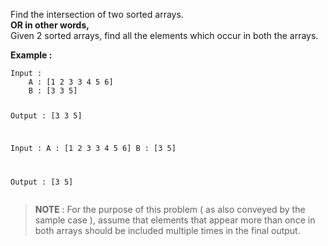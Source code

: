 <div class="markdown-content" id="problem-content">
<p>Find the intersection of two sorted arrays.<br/>
<strong>OR in other words,</strong><br/>
Given 2 sorted arrays, find all the elements which occur in both the arrays.</p>
<p><strong>Example :</strong></p>
<div class="highlighter-rouge"><pre class="highlight"><code>Input : 
    A : [1 2 3 3 4 5 6]
    B : [3 3 5]

Output : [3 3 5]

Input : 
    A : [1 2 3 3 4 5 6]
    B : [3 5]

Output : [3 5]
</code></pre>
</div>
<blockquote>
<p><strong>NOTE</strong> : For the purpose of this problem ( as also conveyed by the sample case ), assume that elements that appear more than once in both arrays should be included multiple times in the final output.</p>
</blockquote>

</div>
